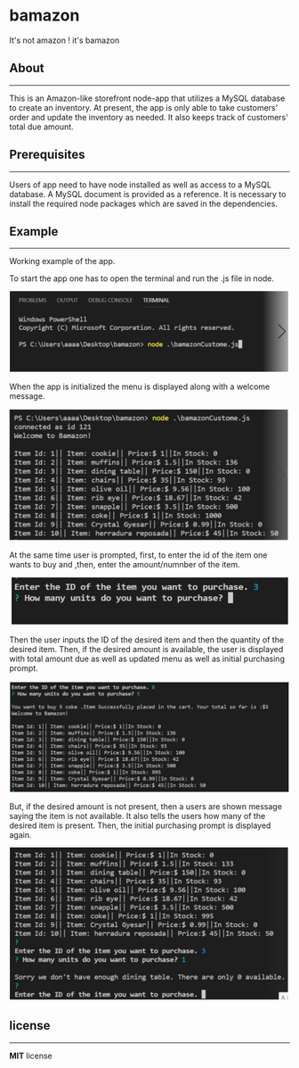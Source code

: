 # bamazon
It's not amazon ! it's bamazon

## About
------------
This is an Amazon-like storefront node-app that utilizes a MySQL database to create an inventory. At present, the app is only able to take customers' order and update the inventory as needed. It also keeps track of customers' total due amount.

## Prerequisites
---------------------
Users of app need to have node installed as well as access to a MySQL database. A MySQL document is provided as a reference. It is necessary to install the required node packages which are saved in the dependencies. 

## Example
--------------------------
Working example of the app.

To start the app one has to open the terminal and run the .js file in node.

![Image](initialize.JPG)

When the app is initialized the menu is displayed along with a welcome message.

![Image](displayMenu.JPG)


At the same time user is prompted, first, to enter the id of the item one wants to buy and ,then, enter the amount/numnber of the item.

![Image](prompt.JPG)


Then the user inputs the ID of the desired item and then the quantity of the desired item. Then, if the desired amount is available, the user is displayed with total amount due as well as updated menu as well as initial purchasing prompt.

![Image](buy.JPG)

But, if the desired amount is not present, then a users are shown message saying the item is not available. It also tells the users how many of the desired item is present. Then, the initial purchasing prompt is displayed again.

![Image](noBuy.JPG)


## license
--------------
**MIT** license
